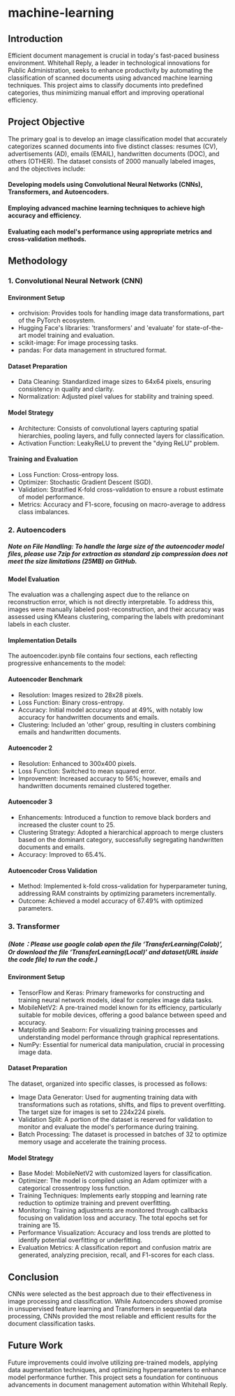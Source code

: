 # machine-learning
## Introduction
Efficient document management is crucial in today's fast-paced business environment. Whitehall Reply, a leader in technological innovations for Public Administration, seeks to enhance productivity by automating the classification of scanned documents using advanced machine learning techniques. This project aims to classify documents into predefined categories, thus minimizing manual effort and improving operational efficiency.

## Project Objective
The primary goal is to develop an image classification model that accurately categorizes scanned documents into five distinct classes: resumes (CV), advertisements (AD), emails (EMAIL), handwritten documents (DOC), and others (OTHER). The dataset consists of 2000 manually labeled images, and the objectives include:

#### Developing models using Convolutional Neural Networks (CNNs), Transformers, and Autoencoders.
#### Employing advanced machine learning techniques to achieve high accuracy and efficiency.
#### Evaluating each model's performance using appropriate metrics and cross-validation methods.

## Methodology
### 1. Convolutional Neural Network (CNN)
#### Environment Setup
* orchvision: Provides tools for handling image data transformations, part of the PyTorch ecosystem.
* Hugging Face's libraries: 'transformers' and 'evaluate' for state-of-the-art model training and evaluation.
* scikit-image: For image processing tasks.
* pandas: For data management in structured format.
#### Dataset Preparation
* Data Cleaning: Standardized image sizes to 64x64 pixels, ensuring consistency in quality and clarity.
* Normalization: Adjusted pixel values for stability and training speed.
#### Model Strategy
* Architecture: Consists of convolutional layers capturing spatial hierarchies, pooling layers, and fully connected layers for classification.
* Activation Function: LeakyReLU to prevent the "dying ReLU" problem.
#### Training and Evaluation
* Loss Function: Cross-entropy loss.
* Optimizer: Stochastic Gradient Descent (SGD).
* Validation: Stratified K-fold cross-validation to ensure a robust estimate of model performance.
* Metrics: Accuracy and F1-score, focusing on macro-average to address class imbalances.

### 2. Autoencoders
##### Note on File Handling: To handle the large size of the autoencoder model files, please use 7zip for extraction as standard zip compression does not meet the size limitations (25MB) on GitHub.
#### Model Evaluation
The evaluation was a challenging aspect due to the reliance on reconstruction error, which is not directly interpretable. To address this, images were manually labeled post-reconstruction, and their accuracy was assessed using KMeans clustering, comparing the labels with predominant labels in each cluster.

#### Implementation Details
The autoencoder.ipynb file contains four sections, each reflecting progressive enhancements to the model:

#### Autoencoder Benchmark
* Resolution: Images resized to 28x28 pixels.
* Loss Function: Binary cross-entropy.
* Accuracy: Initial model accuracy stood at 49%, with notably low accuracy for handwritten documents and emails.
* Clustering: Included an 'other' group, resulting in clusters combining emails and handwritten documents.
#### Autoencoder 2
* Resolution: Enhanced to 300x400 pixels.
* Loss Function: Switched to mean squared error.
* Improvement: Increased accuracy to 56%; however, emails and handwritten documents remained clustered together.
#### Autoencoder 3
* Enhancements: Introduced a function to remove black borders and increased the cluster count to 25.
* Clustering Strategy: Adopted a hierarchical approach to merge clusters based on the dominant category, successfully segregating handwritten documents and emails.
* Accuracy: Improved to 65.4%.
#### Autoencoder Cross Validation
* Method: Implemented k-fold cross-validation for hyperparameter tuning, addressing RAM constraints by optimizing parameters incrementally.
* Outcome: Achieved a model accuracy of 67.49% with optimized parameters.

### 3. Transformer
##### (Note：Please use google colab open the file ‘TransferLearning(Colab)’, Or download the file ‘TransferLearning(Local)’  and dataset(URL inside the code file) to run the code.)
#### Environment Setup
* TensorFlow and Keras: Primary frameworks for constructing and training neural network models, ideal for complex image data tasks.
* MobileNetV2: A pre-trained model known for its efficiency, particularly suitable for mobile devices, offering a good balance between speed and accuracy.
* Matplotlib and Seaborn: For visualizing training processes and understanding model performance through graphical representations.
* NumPy: Essential for numerical data manipulation, crucial in processing image data.
#### Dataset Preparation
The dataset, organized into specific classes, is processed as follows:
* Image Data Generator: Used for augmenting training data with transformations such as rotations, shifts, and flips to prevent overfitting. The target size for images is set to 224x224 pixels.
* Validation Split: A portion of the dataset is reserved for validation to monitor and evaluate the model's performance during training.
* Batch Processing: The dataset is processed in batches of 32 to optimize memory usage and accelerate the training process.
#### Model Strategy
* Base Model: MobileNetV2 with customized layers for classification.
* Optimizer: The model is compiled using an Adam optimizer with a categorical crossentropy loss function.
* Training Techniques: Implements early stopping and learning rate reduction to optimize training and prevent overfitting.
* Monitoring: Training adjustments are monitored through callbacks focusing on validation loss and accuracy. The total epochs set for training are 15.
* Performance Visualization: Accuracy and loss trends are plotted to identify potential overfitting or underfitting.
* Evaluation Metrics: A classification report and confusion matrix are generated, analyzing precision, recall, and F1-scores for each class.

## Conclusion
CNNs were selected as the best approach due to their effectiveness in image processing and classification. While Autoencoders showed promise in unsupervised feature learning and Transformers in sequential data processing, CNNs provided the most reliable and efficient results for the document classification tasks.

## Future Work
Future improvements could involve utilizing pre-trained models, applying data augmentation techniques, and optimizing hyperparameters to enhance model performance further. This project sets a foundation for continuous advancements in document management automation within Whitehall Reply.
